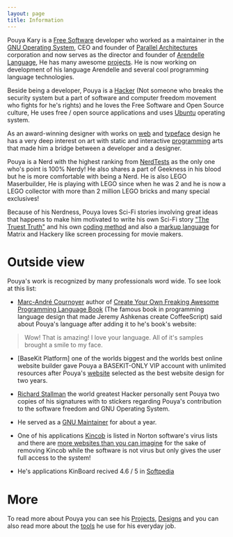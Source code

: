 ```yaml
---
layout: page
title: Information
---
```


Pouya Kary is a [Free Software](http://www.gnu.org/philosophy/free-sw.html) developer who worked as a maintainer in the [GNU Operating System](http://www.gnu.org), CEO and founder of [Parallel Architectures](http://thepa.mx) corporation and now serves as the director and founder of [Arendelle Language](http://web.arendelle.org), He has many awesome [projects](http://kary.us/projects). He is now working on development of his language Arendelle and several cool programming language technologies.<br>

Beside being a developer, Pouya is a [Hacker](www.catb.org/esr/faqs/hacker-howto.html) (Not someone who breaks the security system but a part of software and computer freedom movement who fights for he's rights) and he loves the Free Software and Open Source culture, He uses free / open source applications and uses [Ubuntu](http://www.ubuntu.com) operating system. 

As an award-winning designer with works on [web](http://kary.us/design) and [typeface](http://kary.us/design) design he has a very deep interest on art with static and interactive [programming](http://kary.us/computingarts) arts that made him a bridge between a developer and a designer.<br>

Pouya is a Nerd with the highest ranking from [NerdTests](http://www.nerdtests.com/ft_nq.php) as the only one who's point is 100% Nerdy! He also shares a part of Geekness in his blood but he is more comfortable with being a Nerd. He is also LEGO Maserbuilder, He is playing with LEGO since when he was 2 and he is now a LEGO collector with more than 2 million LEGO bricks and many special exclusives!<br>

Because of his Nerdness, Pouya loves Sci-Fi stories involving great ideas that happens to make him motivated to write his own Sci-Fi story ["The Truest Truth"](http://kary.us/truth) and his own [coding method](http://github.com/pmkary/codium) and also a [markup language](http://github.com/pmkary/textplay) for Matrix and Hackery like screen processing for movie makers. 

# Outside view
Pouya's work is recognized by many professionals word wide. To see look at this list:

* [Marc-André Cournoyer](http://macournoyer.com) author of [Create Your Own Freaking Awesome Programming Language Book](http://createyourproglang.com) (The famous book in programming language design that made Jeremy Ashkenas create CoffeeScript) said about Pouya's language after adding it to he's book's website:

> Wow! 
> That is amazing! I love your language. 
> All of it's samples brought a smile to my face.

* [BaseKit Platform] one of the worlds biggest and the worlds best online website builder gave Pouya a BASEKIT-ONLY VIP account with unlimited resources after Pouya's [website](http://thepa.mx) selected as the best website design for two years.

* [Richard Stallman](http://www.stallman.org) the world greatest Hacker personally sent Pouya two copies of his signatures with to stickers regarding Pouya's contribution to the software freedom and GNU Operating System.

* He served as a [GNU Maintainer](https://www.fsf.org/blogs/community/gnu-spotlight-with-karl-berry-december-2011) for about a year.

* One of his applications [Kincob](http://thepa.mx/kincob) is listed in Norton software's virus lists and there are [more websites than you can imagine](https://www.google.com/?gws_rd=ssl#q=Kincob+0.023+Unstable) for the sake of removing Kincob while the software is not virus but only gives the user full access to the system!

* He's applications KinBoard recived 4.6 / 5 in [Softpedia](http://www.softpedia.com/get/Multimedia/Graphic/Graphic-Others/KinBoard.shtml)

# More
To read more about Pouya you can see his [Projects](http://kary.us/projects), [Designs](http://kary.us/designs) and you can also read more about the [tools](http://kary.us/tools) he use for his everyday job.